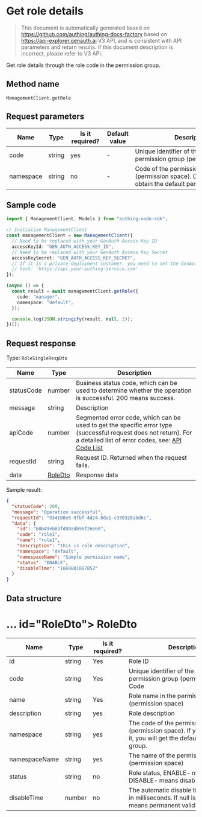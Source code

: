 # Get role details

<!--
Warning ⚠️:
Do not modify this document directly,
https://github.com/Authing/authing-docs-factory
Use this project to generate
-->

<LastUpdated />

> This document is automatically generated based on https://github.com/authing/authing-docs-factory based on https://api-explorer.genauth.ai V3 API, and is consistent with API parameters and return results. If this document description is incorrect, please refer to V3 API.

Get role details through the role code in the permission group.

## Method name

`ManagementClient.getRole`

## Request parameters

| Name      | Type   | <div style="width:80px">Is it required?</div> | <div style="width:60px">Default value</div> | <div style="width:300px">Description</div>                                                           | <div style="width:200px">Sample value</div> |
| --------- | ------ | --------------------------------------------- | ------------------------------------------- | ---------------------------------------------------------------------------------------------------- | ------------------------------------------- |
| code      | string | yes                                           | -                                           | Unique identifier of the role in the permission group (permission space)                             | `manager`                                   |
| namespace | string | no                                            | -                                           | Code of the permission group (permission space). Do not pass to obtain the default permission group. | `default`                                   |

## Sample code

```ts
import { ManagementClient, Models } from "authing-node-sdk";

// Initialize ManagementClient
const managementClient = new ManagementClient({
  // Need to be replaced with your GenAuth Access Key ID
  accessKeyId: "GEN_AUTH_ACCESS_KEY_ID",
  // Need to be replaced with your GenAuth Access Key Secret
  accessKeySecret: "GEN_AUTH_ACCESS_KEY_SECRET",
  // If it is a private deployment customer, you need to set the GenAuth service domain name
  // host: 'https://api.your-authing-service.com'
});

(async () => {
  const result = await managementClient.getRole({
    code: "manager",
    namespace: "default",
  });

  console.log(JSON.stringify(result, null, 2));
})();
```

## Request response

Type: `RoleSingleRespDto`

| Name       | Type                           | Description                                                                                                                                                                                                                                                                                                                                  |
| ---------- | ------------------------------ | -------------------------------------------------------------------------------------------------------------------------------------------------------------------------------------------------------------------------------------------------------------------------------------------------------------------------------------------- |
| statusCode | number                         | Business status code, which can be used to determine whether the operation is successful. 200 means success.                                                                                                                                                                                                                                 |
| message    | string                         | Description                                                                                                                                                                                                                                                                                                                                  |
| apiCode    | number                         | Segmented error code, which can be used to get the specific error type (successful request does not return). For a detailed list of error codes, see: [API Code List](https://api-explorer.genauth.ai/?tag=group/%E5%BC%80%E5%8F%91%E5%87%86%E5%A4%87#tag/%E5%BC%80%E5%8F%91%E5%87%86%E5%A4%87/%E9%94%99%E8%AF%AF%E5%A4%84%E7%90%86/apiCode) |
| requestId  | string                         | Request ID. Returned when the request fails.                                                                                                                                                                                                                                                                                                 |
| data       | <a href="#RoleDto">RoleDto</a> | Response data                                                                                                                                                                                                                                                                                                                                |

Sample result:

```json
{
  "statusCode": 200,
  "message": "Operation successful",
  "requestId": "934108e5-9fbf-4d24-8da1-c330328abd6c",
  "data": {
    "id": "60b49eb83fd80adb96f26e68",
    "code": "role1",
    "name": "role1",
    "description": "this is role description",
    "namespace": "default",
    "namespaceName": "Sample permission name",
    "status": "ENABLE",
    "disableTime": "1669881887852"
  }
}
```

## Data structure

# ... id="RoleDto"></a> RoleDto

| Name          | Type   | <div style="width:80px">Is it required?</div> | <div style="width:300px">Description</div>                                                                             | <div style="width:200px">Sample value</div> |
| ------------- | ------ | --------------------------------------------- | ---------------------------------------------------------------------------------------------------------------------- | ------------------------------------------- |
| id            | string | Yes                                           | Role ID                                                                                                                | `60b49eb83fd80adb96f26e68`                  |
| code          | string | Yes                                           | Unique identifier of the role in the permission group (permission space) Code                                          | `role1`                                     |
| name          | string | Yes                                           | Role name in the permission group (permission space)                                                                   | `role1`                                     |
| description   | string | yes                                           | Role description                                                                                                       | `this is role description`                  |
| namespace     | string | yes                                           | The code of the permission group (permission space). If you do not pass it, you will get the default permission group. | `default`                                   |
| namespaceName | string | yes                                           | The name of the permission group (permission space)                                                                    | `Sample permission name`                    |
| status        | string | no                                            | Role status, ENABLE- means normal, DISABLE- means disabled                                                             | `ENABLE`                                    |
| disableTime   | number | no                                            | The automatic disable time of the role, in milliseconds. If null is passed, it means permanent validity                | `1669881887852`                             |
